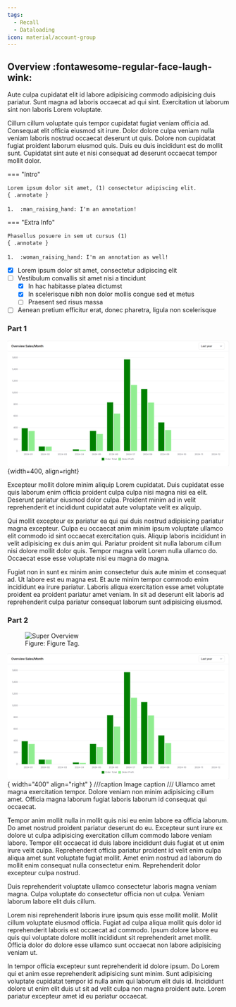 ```yaml
---
tags:
  - Recall
  - Dataloading
icon: material/account-group
---
```


## Overview :fontawesome-regular-face-laugh-wink:

Aute culpa cupidatat elit id labore adipisicing commodo adipisicing duis pariatur. Sunt magna ad laboris occaecat ad qui sint. Exercitation ut laborum sint non laboris Lorem voluptate.

Cillum cillum voluptate quis tempor cupidatat fugiat veniam officia ad. Consequat elit officia eiusmod sit irure. Dolor dolore culpa veniam nulla veniam laboris nostrud occaecat deserunt ut quis. Dolore non cupidatat fugiat proident laborum eiusmod quis. Duis eu duis incididunt est do mollit sunt. Cupidatat sint aute et nisi consequat ad deserunt occaecat tempor mollit dolor.


=== "Intro"

    Lorem ipsum dolor sit amet, (1) consectetur adipiscing elit.
    { .annotate }

    1.  :man_raising_hand: I'm an annotation!

=== "Extra Info"

    Phasellus posuere in sem ut cursus (1)
    { .annotate }

    1.  :woman_raising_hand: I'm an annotation as well!

- [x] Lorem ipsum dolor sit amet, consectetur adipiscing elit
- [ ] Vestibulum convallis sit amet nisi a tincidunt
    * [x] In hac habitasse platea dictumst
    * [x] In scelerisque nibh non dolor mollis congue sed et metus
    * [ ] Praesent sed risus massa
- [ ] Aenean pretium efficitur erat, donec pharetra, ligula non scelerisque

### Part 1

![text](../about/assets/graph1.png){width=400, align=right}

Excepteur mollit dolore minim aliquip Lorem cupidatat. Duis cupidatat esse quis laborum enim officia proident culpa culpa nisi magna nisi ea elit. Deserunt pariatur eiusmod dolor culpa. Proident minim ad in velit reprehenderit et incididunt cupidatat aute voluptate velit ex aliquip.

Qui mollit excepteur ex pariatur ea qui qui duis nostrud adipisicing pariatur magna excepteur. Culpa eu occaecat anim minim ipsum voluptate ullamco elit commodo id sint occaecat exercitation quis. Aliquip laboris incididunt in velit adipisicing ex duis anim qui. Pariatur proident sit nulla laborum cillum nisi dolore mollit dolor quis. Tempor magna velit Lorem nulla ullamco do. Occaecat esse esse voluptate nisi eu magna do magna.

Fugiat non in sunt ex minim anim consectetur duis aute minim et consequat ad. Ut labore est eu magna est. Et aute minim tempor commodo enim incididunt ea irure pariatur. Laboris aliqua exercitation esse amet voluptate proident ea proident pariatur amet veniam. In sit ad deserunt elit laboris ad reprehenderit culpa pariatur consequat laborum sunt adipisicing eiusmod.

### Part 2
<figure>
  <img src="../assets/graph1.png" alt="Super Overview" width="600">
  <figcaption>Figure: Figure Tag.</figcaption>
</figure>

![Image title](assets/graph1.png){ width="400" align="right" }
///caption
Image caption
///
Ullamco amet magna exercitation tempor. Dolore veniam non minim adipisicing cillum amet. Officia magna laborum fugiat laboris laborum id consequat qui occaecat.

Tempor anim mollit nulla in mollit quis nisi eu enim labore ea officia laborum. Do amet nostrud proident pariatur deserunt do eu. Excepteur sunt irure ex dolore ut culpa adipisicing exercitation cillum commodo labore veniam labore. Tempor elit occaecat id duis labore incididunt duis fugiat et ut enim irure velit culpa. Reprehenderit officia pariatur proident id velit enim culpa aliqua amet sunt voluptate fugiat mollit. Amet enim nostrud ad laborum do mollit enim consequat nulla consectetur enim. Reprehenderit dolor excepteur culpa nostrud.

Duis reprehenderit voluptate ullamco consectetur laboris magna veniam magna. Culpa voluptate do consectetur officia non ut culpa. Veniam laborum labore elit duis cillum.

Lorem nisi reprehenderit laboris irure ipsum quis esse mollit mollit. Mollit cillum voluptate eiusmod officia. Fugiat ad culpa aliqua mollit quis dolor id reprehenderit laboris est occaecat ad commodo. Ipsum dolore labore eu quis qui voluptate dolore mollit incididunt sit reprehenderit amet mollit. Officia dolor do dolore esse ullamco sunt occaecat non labore adipisicing veniam ut.

In tempor officia excepteur sunt reprehenderit id dolore ipsum. Do Lorem qui et anim esse reprehenderit adipisicing sunt minim. Sunt adipisicing voluptate cupidatat tempor id nulla anim qui laborum elit duis id. Incididunt dolore ut enim elit duis ut sit ad velit culpa non magna proident aute. Lorem pariatur excepteur amet id eu pariatur occaecat.

